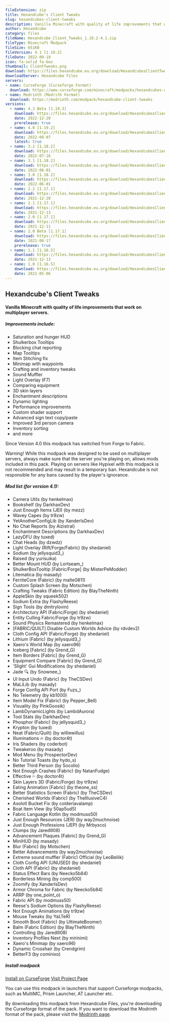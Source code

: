 ```yaml
---
fileExtension: zip
title: Hexandcube's Client Tweaks
slug: hexandcubes-client-tweaks
description: Vanilla Minecraft with quality of life improvements that work on multiplayer servers.
author: Hexandcube
category: files
fileName: Hexandcube_Client_Tweaks_1.19.2-4.1.zip
fileType: Minecraft Modpack
fileSize: 651KB
fileVersion: 4.1 [1.19.2]
fileDate: 2022-09-19
icon: fa-solid fa-box
thumbnail: ClientTweaks.png
download: https://files.hexandcube.eu.org/download/HexandcubesClientTweaks/Hexandcube_Client_Tweaks_1.19.2-4.1.zip
downloadServer: Hexandcube Files
servers:
- name: CurseForge (Curseforge Format)
  download: https://www.curseforge.com/minecraft/modpacks/hexandcubes-client-tweaks
- name: Modrinth (Modrith Format)
  download: https://modrinth.com/modpack/hexandcube-client-tweaks
versions:
  - name: 4.3 Beta [1.19.3]
    download: https://files.hexandcube.eu.org/download/HexandcubesClientTweaks/Hexandcube_Client_Tweaks_1.19.3-4.2_Beta.zip
    date: 2022-12-20
    prerelease: true
  - name: 4.0 [1.19.2]
    download: https://files.hexandcube.eu.org/download/HexandcubesClientTweaks/Hexandcube_Client_Tweaks_1.19.2-4.0.zip
    date: 2022-09-07
    latest: true
  - name: 3.2 [1.18.2]
    download: https://files.hexandcube.eu.org/download/HexandcubesClientTweaks/Hexandcube_Client_Tweaks_1.18.2-3.2.zip
    date: 2022-07-16
  - name: 3.1 [1.18.2]
    download: https://files.hexandcube.eu.org/download/HexandcubesClientTweaks/Hexandcube_Client_Tweaks_1.18.2-3.1.zip
    date: 2022-06-01
  - name: 3.0 [1.18.2]
    download: https://files.hexandcube.eu.org/download/HexandcubesClientTweaks/Hexandcube_Client_Tweaks_1.18.2-3.0.zip
    date: 2022-06-01
  - name: 2.2 [1.17.1]
    download: https://files.hexandcube.eu.org/download/HexandcubesClientTweaks/Hexandcube_Client_Tweaks_1.17.1-2.2.zip
    date: 2021-12-20
  - name: 2.1 [1.17.1]
    download: https://files.hexandcube.eu.org/download/HexandcubesClientTweaks/Hexandcube_Client_Tweaks_1.17.1-2.1.zip
    date: 2021-12-13
  - name: 2.0 [1.17.1]
    download: https://files.hexandcube.eu.org/download/HexandcubesClientTweaks/Hexandcube_Client_Tweaks_1.17.1-2.0.zip
    date: 2021-12-11
  - name: 2.0 Beta [1.17.1]
    download: https://files.hexandcube.eu.org/download/HexandcubesClientTweaks/Hexandcube_Client_Tweaks_1.17.1-2.0_Beta.zip
    date: 2021-08-17
    prerelease: true
  - name: 1.1 [1.16.5]
    download: https://files.hexandcube.eu.org/download/HexandcubesClientTweaks/Hexandcube_Client_Tweaks_1.16.5-1.1.zip
    date: 2021-12-13
  - name: 1.0 [1.16.5]
    download: https://files.hexandcube.eu.org/download/HexandcubesClientTweaks/Hexandcube_Client_Tweaks_1.16.5-1.0.zip
    date: 2021-05-06
---
```


## Hexandcube's Client Tweaks
#### Vanilla Minecraft with quality of life improvements that work on multiplayer servers.

##### Improvements include:

* Saturation and hunger HUD
* Shulkerbox Tooltips
* Blocking chat reporting
* Map Tooltips
* Item Stitching fix
* Minimap with waypoints
* Crafting and inventory tweaks
* Sound Muffler
* Light Overlay (F7)
* Comparing equipment
* 3D skin layers
* Enchantment descriptions
* Dynamic lighting
* Performance improvements
* Custom shader support
* Advanced sign text copy/paste
* Improved 3rd person camera
* Inventory sorting
* and more

Since Version 4.0 this modpack has switched from Forge to Fabric.

Warning! While this modpack was designed to be used on multiplayer servers, always make sure that the server you're
playing on, allows mods included in this pack. Playing on servers like Hypixel with this modpack is not recommended and may result
in a temporary ban. Hexandcube is not responsible for any bans caused by the player's ignorance.

##### Mod list (for version 4.1):

* Camera Utils (by henkelmax)
* Bookshelf (by DarkhaxDev)
* Just Enough Items (JEI) (by mezz)
* Wavey Capes (by tr9zw)
* YetAnotherConfigLib (by XanderIsDev)
* No Chat Reports (by Aizistral)
* Enchantment Descriptions (by DarkhaxDev)
* LazyDFU (by tuxed)
* Chat Heads (by dzwdz)
* Light Overlay (Rift/Forge/Fabric) (by shedaniel)
* Sodium (by jellysquid3_)
* Raised (by yurisuika)
* Better Mount HUD (by Lortseam_)
* ShulkerBoxTooltip \[Fabric/Forge] (by MisterPeModder)
* Litematica (by masady)
* FerriteCore (Fabric) (by malte0811)
* Custom Splash Screen (by Motschen)
* Crafting Tweaks (Fabric Edition) (by BlayTheNinth)
* AppleSkin (by squeek502)
* Sodium Extra (by FlashyReese)
* Sign Tools (by dmitrylovin)
* Architectury API (Fabric/Forge) (by shedaniel)
* Entity Culling Fabric/Forge (by tr9zw)
* Sound Physics Remastered (by henkelmax)
* \[FABRIC/QUILT] Disable Custom Worlds Advice (by rdvdev2)
* Cloth Config API (Fabric/Forge) (by shedaniel)
* Lithium (Fabric) (by jellysquid3_)
* Xaero's World Map (by xaero96)
* Iceberg \[Fabric] (by Grend_G)
* Item Borders \[Fabric] (by Grend_G)
* Equipment Compare \[Fabric] (by Grend_G)
* 'Slight' Gui Modifications (by shedaniel)
* Jade 🔍 (by Snownee_)
* UI Input Undo (Fabric) (by TheCSDev)
* MaLiLib (by masady)
* Forge Config API Port (by Fuzs_)
* No Telemetry (by kb1000)
* Item Model Fix (Fabric) (by Pepper_Bell)
* Visuality (by PinkGoosik)
* LambDynamicLights (by LambdAurora)
* Tool Stats (by DarkhaxDev)
* Phosphor (Fabric) (by jellysquid3_)
* Krypton (by tuxed)
* Neat (Fabric/Quilt) (by williewillus)
* Illuminations 🔥 (by doctor4t)
* Iris Shaders (by coderbot)
* Tweakeroo (by masady)
* Mod Menu (by ProspectorDev)
* No Tutorial Toasts (by hydo_s)
* Better Third Person (by Socolio)
* Not Enough Crashes (Fabric) (by NatanFudge)
* Effective 💦 (by doctor4t)
* Skin Layers 3D (Fabric/Forge) (by tr9zw)
* Eating Animation \[Fabric] (by theone_ss)
* Better Statistics Screen (Fabric) (by TheCSDev)
* Cherished Worlds (Fabric) (by TheIllusiveC4)
* Axolotl Bucket Fix (by colderlavalamp)
* Boat Item View (by 50ap5ud5)
* Fabric Language Kotlin (by modmuss50)
* Just Enough Resources (JER) (by way2muchnoise)
* Just Enough Professions (JEP) (by Mrbysco)
* Clumps (by Jaredlll08)
* Advancement Plaques \[Fabric] (by Grend_G)
* MiniHUD (by masady)
* Blur (Fabric) (by Motschen)
* Better Advancements (by way2muchnoise)
* Extreme sound muffler (Fabric) Official (by LeoBeliik)
* Cloth Config API (UNUSED) (by shedaniel)
* Cloth API (Fabric) (by shedaniel)
* Status Effect Bars (by Neecko5b84)
* Borderless Mining (by comp500)
* Zoomify (by XanderIsDev)
* Armor Chroma for Fabric (by Neecko5b84)
* ARRP (by one_point_o)
* Fabric API (by modmuss50)
* Reese's Sodium Options (by FlashyReese)
* Not Enough Animations (by tr9zw)
* Mouse Tweaks (by YaLTeR)
* Smooth Boot (Fabric) (by UltimateBoomer)
* Balm (Fabric Edition) (by BlayTheNinth)
* Controlling (by Jaredlll08)
* Inventory Profiles Next (by mirinimi)
* Xaero's Minimap (by xaero96)
* Dynamic Crosshair (by Crendgrim)
* BetterF3 (by cominixo)

##### Install modpack

<a class="btn btn-inverted" href="https://www.curseforge.com/minecraft/modpacks/hexandcubes-client-tweaks/download/3996942?client=y" target="_blank"><i class="fas fa-fire"></i> Install on CurseForge</a>
<a class="btn" href="https://www.curseforge.com/minecraft/modpacks/hexandcubes-client-tweaks" target="_blank"><i class="fas fa-external-link-alt"></i> Visit Project Page</a>

You can use this modpack in launchers that support Curseforge modpacks, such as MultiMC, Prism Launcher, AT Launcher etc.

By downloading this modpack from Hexandcube Files, you're downloading the Curseforge format of the pack.
If you want to download the Modrinth format of the pack, please visit the [Modrinth page](https://modrinth.com/modpack/hexandcube-client-tweaks).
